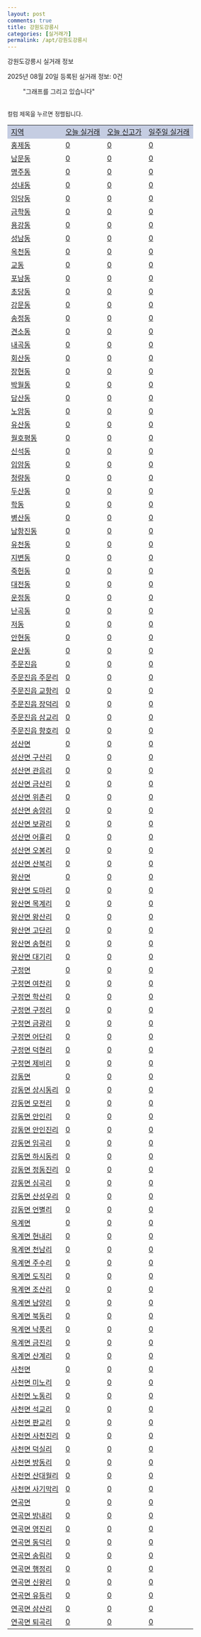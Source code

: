 ```yaml
---
layout: post
comments: true
title: 강원도강릉시
categories: [실거래가]
permalink: /apt/강원도강릉시
---
```


강원도강릉시 실거래 정보

2025년 08월 20일 등록된 실거래 정보: 0건

<!--<script async src="https://pagead2.googlesyndication.com/pagead/js/adsbygoogle.js?client=ca-pub-3485438051770037"
 crossorigin="anonymous"></script>-->

<script type="text/javascript">
  google.charts.load('current', {'packages':['corechart']});
  google.charts.setOnLoadCallback(drawChart);

  function drawChart() {
    var data = google.visualization.arrayToDataTable([['거래일', '매매', '전월세', '전매'], ['21-01', 8, 3, 1], ['21-02', 0, 1, 0], ['21-03', 0, 1, 0], ['21-04', 0, 1, 0], ['21-05', 1, 0, 0], ['21-06', 0, 9, 0], ['21-07', 12, 64, 0], ['21-08', 270, 187, 77], ['21-09', 232, 203, 91], ['21-10', 305, 195, 69], ['21-11', 263, 208, 113], ['21-12', 180, 243, 33], ['22-01', 146, 190, 23], ['22-02', 169, 220, 28], ['22-03', 237, 190, 39], ['22-04', 248, 218, 52], ['22-05', 236, 202, 33], ['22-06', 191, 197, 45], ['22-07', 122, 152, 27], ['22-08', 21, 39, 2]]);

    var options = {
      title: '최근 1년간 유형별 거래량 추이',
      legend: { position: 'bottom' }
    };

    setTimeout(function() {
        var chart = new google.visualization.LineChart(document.getElementById('columnchart_material'));
        chart.draw(data, (options));
        document.getElementById('loading').style.display = 'none';
        var dayLabel = (new Date()).getDay();
        if (dayLabel < 2) {
            sorttable.innerSortFunction.apply(document.getElementById('week'), []);
            sorttable.innerSortFunction.apply(document.getElementById('week'), []);        
        }
        else {
            sorttable.innerSortFunction.apply(document.getElementById('today'), []);
            sorttable.innerSortFunction.apply(document.getElementById('today'), []);
        }
    }, 200);

  }
</script>

<div id="loading" style="z-index:20; display: block; margin-left: 35px">"그래프를 그리고 있습니다"</div>
<div id="columnchart_material" style="width: 95%; margin-left: -35px; display: block"></div>
<!--<div style="width: 95%; margin-left: -35px; display: block">
      <script async src="https://pagead2.googlesyndication.com/pagead/js/adsbygoogle.js?client=ca-pub-3485438051770037"
          crossorigin="anonymous"></script>
      <ins class="adsbygoogle"
          style="display:block"
          data-ad-format="fluid"
          data-ad-layout-key="-fb+5w+4e-db+86"
          data-ad-client="ca-pub-3485438051770037"
          data-ad-slot="1827090281"></ins>
      <script>
          (adsbygoogle = window.adsbygoogle || []).push({});
      </script>
</div>-->
<br>

<font size='small' style='font-size: small;'>컬럼 제목을 누르면 정렬됩니다.</font>
<table class="sortable">
  <tr style='background-color: rgba(114, 132, 186,0.4);'>
    <td id="region"><a href="#">지역</a></td>
    <td id="today"><a href="#">오늘 실거래</a></td>
    <td id="today_new"><a href="#">오늘 신고가</a></td>
    <td id="week"><a href="#">일주일 실거래</a></td>
  </tr>

  
  <tr class="item">
    <td><a href="강원도강릉시홍제동">홍제동</a></td>
    <td><a href="강원도강릉시홍제동">0</a></td>
    <td><a href="강원도강릉시홍제동">0</a></td>
    <td><a href="강원도강릉시홍제동">0</a></td>
  </tr>
    

  <tr class="item">
    <td><a href="강원도강릉시남문동">남문동</a></td>
    <td><a href="강원도강릉시남문동">0</a></td>
    <td><a href="강원도강릉시남문동">0</a></td>
    <td><a href="강원도강릉시남문동">0</a></td>
  </tr>
    

  <tr class="item">
    <td><a href="강원도강릉시명주동">명주동</a></td>
    <td><a href="강원도강릉시명주동">0</a></td>
    <td><a href="강원도강릉시명주동">0</a></td>
    <td><a href="강원도강릉시명주동">0</a></td>
  </tr>
    

  <tr class="item">
    <td><a href="강원도강릉시성내동">성내동</a></td>
    <td><a href="강원도강릉시성내동">0</a></td>
    <td><a href="강원도강릉시성내동">0</a></td>
    <td><a href="강원도강릉시성내동">0</a></td>
  </tr>
    

  <tr class="item">
    <td><a href="강원도강릉시임당동">임당동</a></td>
    <td><a href="강원도강릉시임당동">0</a></td>
    <td><a href="강원도강릉시임당동">0</a></td>
    <td><a href="강원도강릉시임당동">0</a></td>
  </tr>
    

  <tr class="item">
    <td><a href="강원도강릉시금학동">금학동</a></td>
    <td><a href="강원도강릉시금학동">0</a></td>
    <td><a href="강원도강릉시금학동">0</a></td>
    <td><a href="강원도강릉시금학동">0</a></td>
  </tr>
    

  <tr class="item">
    <td><a href="강원도강릉시용강동">용강동</a></td>
    <td><a href="강원도강릉시용강동">0</a></td>
    <td><a href="강원도강릉시용강동">0</a></td>
    <td><a href="강원도강릉시용강동">0</a></td>
  </tr>
    

  <tr class="item">
    <td><a href="강원도강릉시성남동">성남동</a></td>
    <td><a href="강원도강릉시성남동">0</a></td>
    <td><a href="강원도강릉시성남동">0</a></td>
    <td><a href="강원도강릉시성남동">0</a></td>
  </tr>
    

  <tr class="item">
    <td><a href="강원도강릉시옥천동">옥천동</a></td>
    <td><a href="강원도강릉시옥천동">0</a></td>
    <td><a href="강원도강릉시옥천동">0</a></td>
    <td><a href="강원도강릉시옥천동">0</a></td>
  </tr>
    

  <tr class="item">
    <td><a href="강원도강릉시교동">교동</a></td>
    <td><a href="강원도강릉시교동">0</a></td>
    <td><a href="강원도강릉시교동">0</a></td>
    <td><a href="강원도강릉시교동">0</a></td>
  </tr>
    

  <tr class="item">
    <td><a href="강원도강릉시포남동">포남동</a></td>
    <td><a href="강원도강릉시포남동">0</a></td>
    <td><a href="강원도강릉시포남동">0</a></td>
    <td><a href="강원도강릉시포남동">0</a></td>
  </tr>
    

  <tr class="item">
    <td><a href="강원도강릉시초당동">초당동</a></td>
    <td><a href="강원도강릉시초당동">0</a></td>
    <td><a href="강원도강릉시초당동">0</a></td>
    <td><a href="강원도강릉시초당동">0</a></td>
  </tr>
    

  <tr class="item">
    <td><a href="강원도강릉시강문동">강문동</a></td>
    <td><a href="강원도강릉시강문동">0</a></td>
    <td><a href="강원도강릉시강문동">0</a></td>
    <td><a href="강원도강릉시강문동">0</a></td>
  </tr>
    

  <tr class="item">
    <td><a href="강원도강릉시송정동">송정동</a></td>
    <td><a href="강원도강릉시송정동">0</a></td>
    <td><a href="강원도강릉시송정동">0</a></td>
    <td><a href="강원도강릉시송정동">0</a></td>
  </tr>
    

  <tr class="item">
    <td><a href="강원도강릉시견소동">견소동</a></td>
    <td><a href="강원도강릉시견소동">0</a></td>
    <td><a href="강원도강릉시견소동">0</a></td>
    <td><a href="강원도강릉시견소동">0</a></td>
  </tr>
    

  <tr class="item">
    <td><a href="강원도강릉시내곡동">내곡동</a></td>
    <td><a href="강원도강릉시내곡동">0</a></td>
    <td><a href="강원도강릉시내곡동">0</a></td>
    <td><a href="강원도강릉시내곡동">0</a></td>
  </tr>
    

  <tr class="item">
    <td><a href="강원도강릉시회산동">회산동</a></td>
    <td><a href="강원도강릉시회산동">0</a></td>
    <td><a href="강원도강릉시회산동">0</a></td>
    <td><a href="강원도강릉시회산동">0</a></td>
  </tr>
    

  <tr class="item">
    <td><a href="강원도강릉시장현동">장현동</a></td>
    <td><a href="강원도강릉시장현동">0</a></td>
    <td><a href="강원도강릉시장현동">0</a></td>
    <td><a href="강원도강릉시장현동">0</a></td>
  </tr>
    

  <tr class="item">
    <td><a href="강원도강릉시박월동">박월동</a></td>
    <td><a href="강원도강릉시박월동">0</a></td>
    <td><a href="강원도강릉시박월동">0</a></td>
    <td><a href="강원도강릉시박월동">0</a></td>
  </tr>
    

  <tr class="item">
    <td><a href="강원도강릉시담산동">담산동</a></td>
    <td><a href="강원도강릉시담산동">0</a></td>
    <td><a href="강원도강릉시담산동">0</a></td>
    <td><a href="강원도강릉시담산동">0</a></td>
  </tr>
    

  <tr class="item">
    <td><a href="강원도강릉시노암동">노암동</a></td>
    <td><a href="강원도강릉시노암동">0</a></td>
    <td><a href="강원도강릉시노암동">0</a></td>
    <td><a href="강원도강릉시노암동">0</a></td>
  </tr>
    

  <tr class="item">
    <td><a href="강원도강릉시유산동">유산동</a></td>
    <td><a href="강원도강릉시유산동">0</a></td>
    <td><a href="강원도강릉시유산동">0</a></td>
    <td><a href="강원도강릉시유산동">0</a></td>
  </tr>
    

  <tr class="item">
    <td><a href="강원도강릉시월호평동">월호평동</a></td>
    <td><a href="강원도강릉시월호평동">0</a></td>
    <td><a href="강원도강릉시월호평동">0</a></td>
    <td><a href="강원도강릉시월호평동">0</a></td>
  </tr>
    

  <tr class="item">
    <td><a href="강원도강릉시신석동">신석동</a></td>
    <td><a href="강원도강릉시신석동">0</a></td>
    <td><a href="강원도강릉시신석동">0</a></td>
    <td><a href="강원도강릉시신석동">0</a></td>
  </tr>
    

  <tr class="item">
    <td><a href="강원도강릉시입암동">입암동</a></td>
    <td><a href="강원도강릉시입암동">0</a></td>
    <td><a href="강원도강릉시입암동">0</a></td>
    <td><a href="강원도강릉시입암동">0</a></td>
  </tr>
    

  <tr class="item">
    <td><a href="강원도강릉시청량동">청량동</a></td>
    <td><a href="강원도강릉시청량동">0</a></td>
    <td><a href="강원도강릉시청량동">0</a></td>
    <td><a href="강원도강릉시청량동">0</a></td>
  </tr>
    

  <tr class="item">
    <td><a href="강원도강릉시두산동">두산동</a></td>
    <td><a href="강원도강릉시두산동">0</a></td>
    <td><a href="강원도강릉시두산동">0</a></td>
    <td><a href="강원도강릉시두산동">0</a></td>
  </tr>
    

  <tr class="item">
    <td><a href="강원도강릉시학동">학동</a></td>
    <td><a href="강원도강릉시학동">0</a></td>
    <td><a href="강원도강릉시학동">0</a></td>
    <td><a href="강원도강릉시학동">0</a></td>
  </tr>
    

  <tr class="item">
    <td><a href="강원도강릉시병산동">병산동</a></td>
    <td><a href="강원도강릉시병산동">0</a></td>
    <td><a href="강원도강릉시병산동">0</a></td>
    <td><a href="강원도강릉시병산동">0</a></td>
  </tr>
    

  <tr class="item">
    <td><a href="강원도강릉시남항진동">남항진동</a></td>
    <td><a href="강원도강릉시남항진동">0</a></td>
    <td><a href="강원도강릉시남항진동">0</a></td>
    <td><a href="강원도강릉시남항진동">0</a></td>
  </tr>
    

  <tr class="item">
    <td><a href="강원도강릉시유천동">유천동</a></td>
    <td><a href="강원도강릉시유천동">0</a></td>
    <td><a href="강원도강릉시유천동">0</a></td>
    <td><a href="강원도강릉시유천동">0</a></td>
  </tr>
    

  <tr class="item">
    <td><a href="강원도강릉시지변동">지변동</a></td>
    <td><a href="강원도강릉시지변동">0</a></td>
    <td><a href="강원도강릉시지변동">0</a></td>
    <td><a href="강원도강릉시지변동">0</a></td>
  </tr>
    

  <tr class="item">
    <td><a href="강원도강릉시죽헌동">죽헌동</a></td>
    <td><a href="강원도강릉시죽헌동">0</a></td>
    <td><a href="강원도강릉시죽헌동">0</a></td>
    <td><a href="강원도강릉시죽헌동">0</a></td>
  </tr>
    

  <tr class="item">
    <td><a href="강원도강릉시대전동">대전동</a></td>
    <td><a href="강원도강릉시대전동">0</a></td>
    <td><a href="강원도강릉시대전동">0</a></td>
    <td><a href="강원도강릉시대전동">0</a></td>
  </tr>
    

  <tr class="item">
    <td><a href="강원도강릉시운정동">운정동</a></td>
    <td><a href="강원도강릉시운정동">0</a></td>
    <td><a href="강원도강릉시운정동">0</a></td>
    <td><a href="강원도강릉시운정동">0</a></td>
  </tr>
    

  <tr class="item">
    <td><a href="강원도강릉시난곡동">난곡동</a></td>
    <td><a href="강원도강릉시난곡동">0</a></td>
    <td><a href="강원도강릉시난곡동">0</a></td>
    <td><a href="강원도강릉시난곡동">0</a></td>
  </tr>
    

  <tr class="item">
    <td><a href="강원도강릉시저동">저동</a></td>
    <td><a href="강원도강릉시저동">0</a></td>
    <td><a href="강원도강릉시저동">0</a></td>
    <td><a href="강원도강릉시저동">0</a></td>
  </tr>
    

  <tr class="item">
    <td><a href="강원도강릉시안현동">안현동</a></td>
    <td><a href="강원도강릉시안현동">0</a></td>
    <td><a href="강원도강릉시안현동">0</a></td>
    <td><a href="강원도강릉시안현동">0</a></td>
  </tr>
    

  <tr class="item">
    <td><a href="강원도강릉시운산동">운산동</a></td>
    <td><a href="강원도강릉시운산동">0</a></td>
    <td><a href="강원도강릉시운산동">0</a></td>
    <td><a href="강원도강릉시운산동">0</a></td>
  </tr>
    

  <tr class="item">
    <td><a href="강원도강릉시주문진읍">주문진읍</a></td>
    <td><a href="강원도강릉시주문진읍">0</a></td>
    <td><a href="강원도강릉시주문진읍">0</a></td>
    <td><a href="강원도강릉시주문진읍">0</a></td>
  </tr>
    

  <tr class="item">
    <td><a href="강원도강릉시주문진읍주문리">주문진읍 주문리</a></td>
    <td><a href="강원도강릉시주문진읍주문리">0</a></td>
    <td><a href="강원도강릉시주문진읍주문리">0</a></td>
    <td><a href="강원도강릉시주문진읍주문리">0</a></td>
  </tr>
    

  <tr class="item">
    <td><a href="강원도강릉시주문진읍교항리">주문진읍 교항리</a></td>
    <td><a href="강원도강릉시주문진읍교항리">0</a></td>
    <td><a href="강원도강릉시주문진읍교항리">0</a></td>
    <td><a href="강원도강릉시주문진읍교항리">0</a></td>
  </tr>
    

  <tr class="item">
    <td><a href="강원도강릉시주문진읍장덕리">주문진읍 장덕리</a></td>
    <td><a href="강원도강릉시주문진읍장덕리">0</a></td>
    <td><a href="강원도강릉시주문진읍장덕리">0</a></td>
    <td><a href="강원도강릉시주문진읍장덕리">0</a></td>
  </tr>
    

  <tr class="item">
    <td><a href="강원도강릉시주문진읍삼교리">주문진읍 삼교리</a></td>
    <td><a href="강원도강릉시주문진읍삼교리">0</a></td>
    <td><a href="강원도강릉시주문진읍삼교리">0</a></td>
    <td><a href="강원도강릉시주문진읍삼교리">0</a></td>
  </tr>
    

  <tr class="item">
    <td><a href="강원도강릉시주문진읍향호리">주문진읍 향호리</a></td>
    <td><a href="강원도강릉시주문진읍향호리">0</a></td>
    <td><a href="강원도강릉시주문진읍향호리">0</a></td>
    <td><a href="강원도강릉시주문진읍향호리">0</a></td>
  </tr>
    

  <tr class="item">
    <td><a href="강원도강릉시성산면">성산면</a></td>
    <td><a href="강원도강릉시성산면">0</a></td>
    <td><a href="강원도강릉시성산면">0</a></td>
    <td><a href="강원도강릉시성산면">0</a></td>
  </tr>
    

  <tr class="item">
    <td><a href="강원도강릉시성산면구산리">성산면 구산리</a></td>
    <td><a href="강원도강릉시성산면구산리">0</a></td>
    <td><a href="강원도강릉시성산면구산리">0</a></td>
    <td><a href="강원도강릉시성산면구산리">0</a></td>
  </tr>
    

  <tr class="item">
    <td><a href="강원도강릉시성산면관음리">성산면 관음리</a></td>
    <td><a href="강원도강릉시성산면관음리">0</a></td>
    <td><a href="강원도강릉시성산면관음리">0</a></td>
    <td><a href="강원도강릉시성산면관음리">0</a></td>
  </tr>
    

  <tr class="item">
    <td><a href="강원도강릉시성산면금산리">성산면 금산리</a></td>
    <td><a href="강원도강릉시성산면금산리">0</a></td>
    <td><a href="강원도강릉시성산면금산리">0</a></td>
    <td><a href="강원도강릉시성산면금산리">0</a></td>
  </tr>
    

  <tr class="item">
    <td><a href="강원도강릉시성산면위촌리">성산면 위촌리</a></td>
    <td><a href="강원도강릉시성산면위촌리">0</a></td>
    <td><a href="강원도강릉시성산면위촌리">0</a></td>
    <td><a href="강원도강릉시성산면위촌리">0</a></td>
  </tr>
    

  <tr class="item">
    <td><a href="강원도강릉시성산면송암리">성산면 송암리</a></td>
    <td><a href="강원도강릉시성산면송암리">0</a></td>
    <td><a href="강원도강릉시성산면송암리">0</a></td>
    <td><a href="강원도강릉시성산면송암리">0</a></td>
  </tr>
    

  <tr class="item">
    <td><a href="강원도강릉시성산면보광리">성산면 보광리</a></td>
    <td><a href="강원도강릉시성산면보광리">0</a></td>
    <td><a href="강원도강릉시성산면보광리">0</a></td>
    <td><a href="강원도강릉시성산면보광리">0</a></td>
  </tr>
    

  <tr class="item">
    <td><a href="강원도강릉시성산면어흘리">성산면 어흘리</a></td>
    <td><a href="강원도강릉시성산면어흘리">0</a></td>
    <td><a href="강원도강릉시성산면어흘리">0</a></td>
    <td><a href="강원도강릉시성산면어흘리">0</a></td>
  </tr>
    

  <tr class="item">
    <td><a href="강원도강릉시성산면오봉리">성산면 오봉리</a></td>
    <td><a href="강원도강릉시성산면오봉리">0</a></td>
    <td><a href="강원도강릉시성산면오봉리">0</a></td>
    <td><a href="강원도강릉시성산면오봉리">0</a></td>
  </tr>
    

  <tr class="item">
    <td><a href="강원도강릉시성산면산북리">성산면 산북리</a></td>
    <td><a href="강원도강릉시성산면산북리">0</a></td>
    <td><a href="강원도강릉시성산면산북리">0</a></td>
    <td><a href="강원도강릉시성산면산북리">0</a></td>
  </tr>
    

  <tr class="item">
    <td><a href="강원도강릉시왕산면">왕산면</a></td>
    <td><a href="강원도강릉시왕산면">0</a></td>
    <td><a href="강원도강릉시왕산면">0</a></td>
    <td><a href="강원도강릉시왕산면">0</a></td>
  </tr>
    

  <tr class="item">
    <td><a href="강원도강릉시왕산면도마리">왕산면 도마리</a></td>
    <td><a href="강원도강릉시왕산면도마리">0</a></td>
    <td><a href="강원도강릉시왕산면도마리">0</a></td>
    <td><a href="강원도강릉시왕산면도마리">0</a></td>
  </tr>
    

  <tr class="item">
    <td><a href="강원도강릉시왕산면목계리">왕산면 목계리</a></td>
    <td><a href="강원도강릉시왕산면목계리">0</a></td>
    <td><a href="강원도강릉시왕산면목계리">0</a></td>
    <td><a href="강원도강릉시왕산면목계리">0</a></td>
  </tr>
    

  <tr class="item">
    <td><a href="강원도강릉시왕산면왕산리">왕산면 왕산리</a></td>
    <td><a href="강원도강릉시왕산면왕산리">0</a></td>
    <td><a href="강원도강릉시왕산면왕산리">0</a></td>
    <td><a href="강원도강릉시왕산면왕산리">0</a></td>
  </tr>
    

  <tr class="item">
    <td><a href="강원도강릉시왕산면고단리">왕산면 고단리</a></td>
    <td><a href="강원도강릉시왕산면고단리">0</a></td>
    <td><a href="강원도강릉시왕산면고단리">0</a></td>
    <td><a href="강원도강릉시왕산면고단리">0</a></td>
  </tr>
    

  <tr class="item">
    <td><a href="강원도강릉시왕산면송현리">왕산면 송현리</a></td>
    <td><a href="강원도강릉시왕산면송현리">0</a></td>
    <td><a href="강원도강릉시왕산면송현리">0</a></td>
    <td><a href="강원도강릉시왕산면송현리">0</a></td>
  </tr>
    

  <tr class="item">
    <td><a href="강원도강릉시왕산면대기리">왕산면 대기리</a></td>
    <td><a href="강원도강릉시왕산면대기리">0</a></td>
    <td><a href="강원도강릉시왕산면대기리">0</a></td>
    <td><a href="강원도강릉시왕산면대기리">0</a></td>
  </tr>
    

  <tr class="item">
    <td><a href="강원도강릉시구정면">구정면</a></td>
    <td><a href="강원도강릉시구정면">0</a></td>
    <td><a href="강원도강릉시구정면">0</a></td>
    <td><a href="강원도강릉시구정면">0</a></td>
  </tr>
    

  <tr class="item">
    <td><a href="강원도강릉시구정면여찬리">구정면 여찬리</a></td>
    <td><a href="강원도강릉시구정면여찬리">0</a></td>
    <td><a href="강원도강릉시구정면여찬리">0</a></td>
    <td><a href="강원도강릉시구정면여찬리">0</a></td>
  </tr>
    

  <tr class="item">
    <td><a href="강원도강릉시구정면학산리">구정면 학산리</a></td>
    <td><a href="강원도강릉시구정면학산리">0</a></td>
    <td><a href="강원도강릉시구정면학산리">0</a></td>
    <td><a href="강원도강릉시구정면학산리">0</a></td>
  </tr>
    

  <tr class="item">
    <td><a href="강원도강릉시구정면구정리">구정면 구정리</a></td>
    <td><a href="강원도강릉시구정면구정리">0</a></td>
    <td><a href="강원도강릉시구정면구정리">0</a></td>
    <td><a href="강원도강릉시구정면구정리">0</a></td>
  </tr>
    

  <tr class="item">
    <td><a href="강원도강릉시구정면금광리">구정면 금광리</a></td>
    <td><a href="강원도강릉시구정면금광리">0</a></td>
    <td><a href="강원도강릉시구정면금광리">0</a></td>
    <td><a href="강원도강릉시구정면금광리">0</a></td>
  </tr>
    

  <tr class="item">
    <td><a href="강원도강릉시구정면어단리">구정면 어단리</a></td>
    <td><a href="강원도강릉시구정면어단리">0</a></td>
    <td><a href="강원도강릉시구정면어단리">0</a></td>
    <td><a href="강원도강릉시구정면어단리">0</a></td>
  </tr>
    

  <tr class="item">
    <td><a href="강원도강릉시구정면덕현리">구정면 덕현리</a></td>
    <td><a href="강원도강릉시구정면덕현리">0</a></td>
    <td><a href="강원도강릉시구정면덕현리">0</a></td>
    <td><a href="강원도강릉시구정면덕현리">0</a></td>
  </tr>
    

  <tr class="item">
    <td><a href="강원도강릉시구정면제비리">구정면 제비리</a></td>
    <td><a href="강원도강릉시구정면제비리">0</a></td>
    <td><a href="강원도강릉시구정면제비리">0</a></td>
    <td><a href="강원도강릉시구정면제비리">0</a></td>
  </tr>
    

  <tr class="item">
    <td><a href="강원도강릉시강동면">강동면</a></td>
    <td><a href="강원도강릉시강동면">0</a></td>
    <td><a href="강원도강릉시강동면">0</a></td>
    <td><a href="강원도강릉시강동면">0</a></td>
  </tr>
    

  <tr class="item">
    <td><a href="강원도강릉시강동면상시동리">강동면 상시동리</a></td>
    <td><a href="강원도강릉시강동면상시동리">0</a></td>
    <td><a href="강원도강릉시강동면상시동리">0</a></td>
    <td><a href="강원도강릉시강동면상시동리">0</a></td>
  </tr>
    

  <tr class="item">
    <td><a href="강원도강릉시강동면모전리">강동면 모전리</a></td>
    <td><a href="강원도강릉시강동면모전리">0</a></td>
    <td><a href="강원도강릉시강동면모전리">0</a></td>
    <td><a href="강원도강릉시강동면모전리">0</a></td>
  </tr>
    

  <tr class="item">
    <td><a href="강원도강릉시강동면안인리">강동면 안인리</a></td>
    <td><a href="강원도강릉시강동면안인리">0</a></td>
    <td><a href="강원도강릉시강동면안인리">0</a></td>
    <td><a href="강원도강릉시강동면안인리">0</a></td>
  </tr>
    

  <tr class="item">
    <td><a href="강원도강릉시강동면안인진리">강동면 안인진리</a></td>
    <td><a href="강원도강릉시강동면안인진리">0</a></td>
    <td><a href="강원도강릉시강동면안인진리">0</a></td>
    <td><a href="강원도강릉시강동면안인진리">0</a></td>
  </tr>
    

  <tr class="item">
    <td><a href="강원도강릉시강동면임곡리">강동면 임곡리</a></td>
    <td><a href="강원도강릉시강동면임곡리">0</a></td>
    <td><a href="강원도강릉시강동면임곡리">0</a></td>
    <td><a href="강원도강릉시강동면임곡리">0</a></td>
  </tr>
    

  <tr class="item">
    <td><a href="강원도강릉시강동면하시동리">강동면 하시동리</a></td>
    <td><a href="강원도강릉시강동면하시동리">0</a></td>
    <td><a href="강원도강릉시강동면하시동리">0</a></td>
    <td><a href="강원도강릉시강동면하시동리">0</a></td>
  </tr>
    

  <tr class="item">
    <td><a href="강원도강릉시강동면정동진리">강동면 정동진리</a></td>
    <td><a href="강원도강릉시강동면정동진리">0</a></td>
    <td><a href="강원도강릉시강동면정동진리">0</a></td>
    <td><a href="강원도강릉시강동면정동진리">0</a></td>
  </tr>
    

  <tr class="item">
    <td><a href="강원도강릉시강동면심곡리">강동면 심곡리</a></td>
    <td><a href="강원도강릉시강동면심곡리">0</a></td>
    <td><a href="강원도강릉시강동면심곡리">0</a></td>
    <td><a href="강원도강릉시강동면심곡리">0</a></td>
  </tr>
    

  <tr class="item">
    <td><a href="강원도강릉시강동면산성우리">강동면 산성우리</a></td>
    <td><a href="강원도강릉시강동면산성우리">0</a></td>
    <td><a href="강원도강릉시강동면산성우리">0</a></td>
    <td><a href="강원도강릉시강동면산성우리">0</a></td>
  </tr>
    

  <tr class="item">
    <td><a href="강원도강릉시강동면언별리">강동면 언별리</a></td>
    <td><a href="강원도강릉시강동면언별리">0</a></td>
    <td><a href="강원도강릉시강동면언별리">0</a></td>
    <td><a href="강원도강릉시강동면언별리">0</a></td>
  </tr>
    

  <tr class="item">
    <td><a href="강원도강릉시옥계면">옥계면</a></td>
    <td><a href="강원도강릉시옥계면">0</a></td>
    <td><a href="강원도강릉시옥계면">0</a></td>
    <td><a href="강원도강릉시옥계면">0</a></td>
  </tr>
    

  <tr class="item">
    <td><a href="강원도강릉시옥계면현내리">옥계면 현내리</a></td>
    <td><a href="강원도강릉시옥계면현내리">0</a></td>
    <td><a href="강원도강릉시옥계면현내리">0</a></td>
    <td><a href="강원도강릉시옥계면현내리">0</a></td>
  </tr>
    

  <tr class="item">
    <td><a href="강원도강릉시옥계면천남리">옥계면 천남리</a></td>
    <td><a href="강원도강릉시옥계면천남리">0</a></td>
    <td><a href="강원도강릉시옥계면천남리">0</a></td>
    <td><a href="강원도강릉시옥계면천남리">0</a></td>
  </tr>
    

  <tr class="item">
    <td><a href="강원도강릉시옥계면주수리">옥계면 주수리</a></td>
    <td><a href="강원도강릉시옥계면주수리">0</a></td>
    <td><a href="강원도강릉시옥계면주수리">0</a></td>
    <td><a href="강원도강릉시옥계면주수리">0</a></td>
  </tr>
    

  <tr class="item">
    <td><a href="강원도강릉시옥계면도직리">옥계면 도직리</a></td>
    <td><a href="강원도강릉시옥계면도직리">0</a></td>
    <td><a href="강원도강릉시옥계면도직리">0</a></td>
    <td><a href="강원도강릉시옥계면도직리">0</a></td>
  </tr>
    

  <tr class="item">
    <td><a href="강원도강릉시옥계면조산리">옥계면 조산리</a></td>
    <td><a href="강원도강릉시옥계면조산리">0</a></td>
    <td><a href="강원도강릉시옥계면조산리">0</a></td>
    <td><a href="강원도강릉시옥계면조산리">0</a></td>
  </tr>
    

  <tr class="item">
    <td><a href="강원도강릉시옥계면남양리">옥계면 남양리</a></td>
    <td><a href="강원도강릉시옥계면남양리">0</a></td>
    <td><a href="강원도강릉시옥계면남양리">0</a></td>
    <td><a href="강원도강릉시옥계면남양리">0</a></td>
  </tr>
    

  <tr class="item">
    <td><a href="강원도강릉시옥계면북동리">옥계면 북동리</a></td>
    <td><a href="강원도강릉시옥계면북동리">0</a></td>
    <td><a href="강원도강릉시옥계면북동리">0</a></td>
    <td><a href="강원도강릉시옥계면북동리">0</a></td>
  </tr>
    

  <tr class="item">
    <td><a href="강원도강릉시옥계면낙풍리">옥계면 낙풍리</a></td>
    <td><a href="강원도강릉시옥계면낙풍리">0</a></td>
    <td><a href="강원도강릉시옥계면낙풍리">0</a></td>
    <td><a href="강원도강릉시옥계면낙풍리">0</a></td>
  </tr>
    

  <tr class="item">
    <td><a href="강원도강릉시옥계면금진리">옥계면 금진리</a></td>
    <td><a href="강원도강릉시옥계면금진리">0</a></td>
    <td><a href="강원도강릉시옥계면금진리">0</a></td>
    <td><a href="강원도강릉시옥계면금진리">0</a></td>
  </tr>
    

  <tr class="item">
    <td><a href="강원도강릉시옥계면산계리">옥계면 산계리</a></td>
    <td><a href="강원도강릉시옥계면산계리">0</a></td>
    <td><a href="강원도강릉시옥계면산계리">0</a></td>
    <td><a href="강원도강릉시옥계면산계리">0</a></td>
  </tr>
    

  <tr class="item">
    <td><a href="강원도강릉시사천면">사천면</a></td>
    <td><a href="강원도강릉시사천면">0</a></td>
    <td><a href="강원도강릉시사천면">0</a></td>
    <td><a href="강원도강릉시사천면">0</a></td>
  </tr>
    

  <tr class="item">
    <td><a href="강원도강릉시사천면미노리">사천면 미노리</a></td>
    <td><a href="강원도강릉시사천면미노리">0</a></td>
    <td><a href="강원도강릉시사천면미노리">0</a></td>
    <td><a href="강원도강릉시사천면미노리">0</a></td>
  </tr>
    

  <tr class="item">
    <td><a href="강원도강릉시사천면노동리">사천면 노동리</a></td>
    <td><a href="강원도강릉시사천면노동리">0</a></td>
    <td><a href="강원도강릉시사천면노동리">0</a></td>
    <td><a href="강원도강릉시사천면노동리">0</a></td>
  </tr>
    

  <tr class="item">
    <td><a href="강원도강릉시사천면석교리">사천면 석교리</a></td>
    <td><a href="강원도강릉시사천면석교리">0</a></td>
    <td><a href="강원도강릉시사천면석교리">0</a></td>
    <td><a href="강원도강릉시사천면석교리">0</a></td>
  </tr>
    

  <tr class="item">
    <td><a href="강원도강릉시사천면판교리">사천면 판교리</a></td>
    <td><a href="강원도강릉시사천면판교리">0</a></td>
    <td><a href="강원도강릉시사천면판교리">0</a></td>
    <td><a href="강원도강릉시사천면판교리">0</a></td>
  </tr>
    

  <tr class="item">
    <td><a href="강원도강릉시사천면사천진리">사천면 사천진리</a></td>
    <td><a href="강원도강릉시사천면사천진리">0</a></td>
    <td><a href="강원도강릉시사천면사천진리">0</a></td>
    <td><a href="강원도강릉시사천면사천진리">0</a></td>
  </tr>
    

  <tr class="item">
    <td><a href="강원도강릉시사천면덕실리">사천면 덕실리</a></td>
    <td><a href="강원도강릉시사천면덕실리">0</a></td>
    <td><a href="강원도강릉시사천면덕실리">0</a></td>
    <td><a href="강원도강릉시사천면덕실리">0</a></td>
  </tr>
    

  <tr class="item">
    <td><a href="강원도강릉시사천면방동리">사천면 방동리</a></td>
    <td><a href="강원도강릉시사천면방동리">0</a></td>
    <td><a href="강원도강릉시사천면방동리">0</a></td>
    <td><a href="강원도강릉시사천면방동리">0</a></td>
  </tr>
    

  <tr class="item">
    <td><a href="강원도강릉시사천면산대월리">사천면 산대월리</a></td>
    <td><a href="강원도강릉시사천면산대월리">0</a></td>
    <td><a href="강원도강릉시사천면산대월리">0</a></td>
    <td><a href="강원도강릉시사천면산대월리">0</a></td>
  </tr>
    

  <tr class="item">
    <td><a href="강원도강릉시사천면사기막리">사천면 사기막리</a></td>
    <td><a href="강원도강릉시사천면사기막리">0</a></td>
    <td><a href="강원도강릉시사천면사기막리">0</a></td>
    <td><a href="강원도강릉시사천면사기막리">0</a></td>
  </tr>
    

  <tr class="item">
    <td><a href="강원도강릉시연곡면">연곡면</a></td>
    <td><a href="강원도강릉시연곡면">0</a></td>
    <td><a href="강원도강릉시연곡면">0</a></td>
    <td><a href="강원도강릉시연곡면">0</a></td>
  </tr>
    

  <tr class="item">
    <td><a href="강원도강릉시연곡면방내리">연곡면 방내리</a></td>
    <td><a href="강원도강릉시연곡면방내리">0</a></td>
    <td><a href="강원도강릉시연곡면방내리">0</a></td>
    <td><a href="강원도강릉시연곡면방내리">0</a></td>
  </tr>
    

  <tr class="item">
    <td><a href="강원도강릉시연곡면영진리">연곡면 영진리</a></td>
    <td><a href="강원도강릉시연곡면영진리">0</a></td>
    <td><a href="강원도강릉시연곡면영진리">0</a></td>
    <td><a href="강원도강릉시연곡면영진리">0</a></td>
  </tr>
    

  <tr class="item">
    <td><a href="강원도강릉시연곡면동덕리">연곡면 동덕리</a></td>
    <td><a href="강원도강릉시연곡면동덕리">0</a></td>
    <td><a href="강원도강릉시연곡면동덕리">0</a></td>
    <td><a href="강원도강릉시연곡면동덕리">0</a></td>
  </tr>
    

  <tr class="item">
    <td><a href="강원도강릉시연곡면송림리">연곡면 송림리</a></td>
    <td><a href="강원도강릉시연곡면송림리">0</a></td>
    <td><a href="강원도강릉시연곡면송림리">0</a></td>
    <td><a href="강원도강릉시연곡면송림리">0</a></td>
  </tr>
    

  <tr class="item">
    <td><a href="강원도강릉시연곡면행정리">연곡면 행정리</a></td>
    <td><a href="강원도강릉시연곡면행정리">0</a></td>
    <td><a href="강원도강릉시연곡면행정리">0</a></td>
    <td><a href="강원도강릉시연곡면행정리">0</a></td>
  </tr>
    

  <tr class="item">
    <td><a href="강원도강릉시연곡면신왕리">연곡면 신왕리</a></td>
    <td><a href="강원도강릉시연곡면신왕리">0</a></td>
    <td><a href="강원도강릉시연곡면신왕리">0</a></td>
    <td><a href="강원도강릉시연곡면신왕리">0</a></td>
  </tr>
    

  <tr class="item">
    <td><a href="강원도강릉시연곡면유등리">연곡면 유등리</a></td>
    <td><a href="강원도강릉시연곡면유등리">0</a></td>
    <td><a href="강원도강릉시연곡면유등리">0</a></td>
    <td><a href="강원도강릉시연곡면유등리">0</a></td>
  </tr>
    

  <tr class="item">
    <td><a href="강원도강릉시연곡면삼산리">연곡면 삼산리</a></td>
    <td><a href="강원도강릉시연곡면삼산리">0</a></td>
    <td><a href="강원도강릉시연곡면삼산리">0</a></td>
    <td><a href="강원도강릉시연곡면삼산리">0</a></td>
  </tr>
    

  <tr class="item">
    <td><a href="강원도강릉시연곡면퇴곡리">연곡면 퇴곡리</a></td>
    <td><a href="강원도강릉시연곡면퇴곡리">0</a></td>
    <td><a href="강원도강릉시연곡면퇴곡리">0</a></td>
    <td><a href="강원도강릉시연곡면퇴곡리">0</a></td>
  </tr>
    


</table>


    